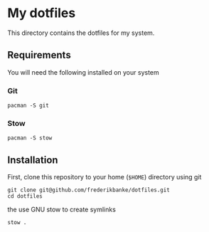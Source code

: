 # My dotfiles

This directory contains the dotfiles for my system.

## Requirements

You will need the following installed on your system

### Git

```
pacman -S git
```

### Stow

```
pacman -S stow
```

## Installation

First, clone this repository to your home (`$HOME`) directory using git

```
git clone git@github.com/frederikbanke/dotfiles.git
cd dotfiles
```

the use GNU stow to create symlinks

```
stow .
```



